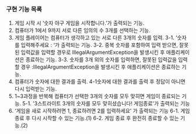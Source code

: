 ### 구현 기능 목록

1. 게임 시작 시 ‘숫자 야구 게임을 시작합니다.’가 출력되는 기능.
2. 컴퓨터가 1에서 9까지 서로 다른 임의의 수 3개를 선택하는 기능.
3. 게임 플레이어는 컴퓨터가 생각하고 있는 서로 다른 3개의 숫자를 입력.
    3-1. ‘숫자를 입력해주세요 : ‘가 출력되는 기능.
    3-2. 중복 숫자를 포함하여 입력 받으면, 잘못된 입력값을 입력할 경우로 IllegalArgumentException을 발생시킨 후 애플리케이션은 종료하는 기능.
    3-3. 숫자를 3개 외의 숫자를 입력하면, 잘못된 입력값을 입력할 경우 :IllegalArgumentException을 발생시킨 후 애플리케이션은 종료하는 기능.
4. 컴퓨터가 숫자에 대한 결과를 출력.
    4-1숫자에 대한 결과를 출력 후 정답이 아니면 다시 입력받는 기능.
5. 1~3과정을 반복해 컴퓨터가 선택한 3개의 숫자를 모두 맞히면 게임이 종료되는 기능.
    5-1. '3스트라이트 3개의 숫자를 모두 맞히셨습니다! 게임종료'가 출력되는 기능
6. ‘게임을 새로 시작하려면 1, 종료하려면 2를 입력하세요’ 가 출력되는 기능
    6-1. 게임 종료 후 다시 시작할 수 있는 기능.(1)
    6-2. 게임 종료 후 완전히 종료할 수 있는 기능.(2)

            

